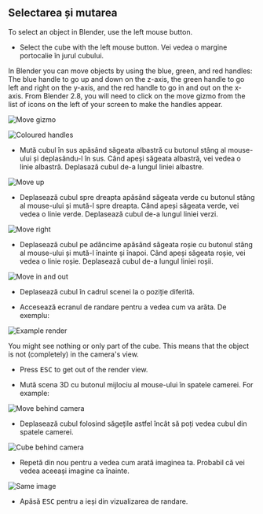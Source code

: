 ## Selectarea și mutarea

To select an object in Blender, use the left mouse button.

+ Select the cube with the left mouse button. Vei vedea o margine portocalie în jurul cubului.

In Blender you can move objects by using the blue, green, and red handles: The blue handle to go up and down on the z-axis, the green handle to go left and right on the y-axis, and the red handle to go in and out on the x-axis. From Blender 2.8, you will need to click on the move gizmo from the list of icons on the left of your screen to make the handles appear.

![Move gizmo](images/move-gizmo.png)

![Coloured handles](images/coloured-handles.png)

+ Mută cubul în sus apăsând săgeata albastră cu butonul stâng al mouse-ului și deplasându-l în sus. Când apeși săgeata albastră, vei vedea o linie albastră. Deplasază cubul de-a lungul liniei albastre.

![Move up](images/move-up.png)

+ Deplasează cubul spre dreapta apăsând săgeata verde cu butonul stâng al mouse-ului și mută-l spre dreapta. Când apeși săgeata verde, vei vedea o linie verde. Deplasează cubul de-a lungul liniei verzi.

![Move right](images/move-right.png)

+ Deplasează cubul pe adăncime apăsând săgeata roșie cu butonul stâng al mouse-ului și mută-l înainte și înapoi. Când apeși săgeata roșie, vei vedea o linie roșie. Deplasează cubul de-a lungul liniei roșii.

![Move in and out](images/move-in-and-out.png)

+ Deplasează cubul în cadrul scenei la o poziție diferită.

+ Accesează ecranul de randare pentru a vedea cum va arăta. De exemplu:

![Example render](images/example-render.png)

You might see nothing or only part of the cube. This means that the object is not (completely) in the camera's view.

+ Press <kbd>ESC</kbd> to get out of the render view.

+ Mută scena 3D cu butonul mijlociu al mouse-ului în spatele camerei. For example:

![Move behind camera](images/move-behind-camera.png)

+ Deplasează cubul folosind săgețile astfel încât să poți vedea cubul din spatele camerei.

![Cube behind camera](images/cube-behind-camera.png)

+ Repetă din nou pentru a vedea cum arată imaginea ta. Probabil că vei vedea aceeași imagine ca înainte.

![Same image](images/same-image.png)

+ Apăsă <kbd>ESC</kbd> pentru a ieși din vizualizarea de randare.